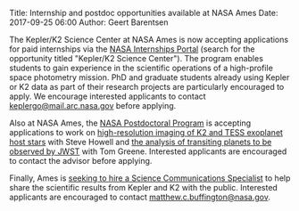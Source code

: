 Title: Internship and postdoc opportunities available at NASA Ames
Date: 2017-09-25 06:00
Author: Geert Barentsen

The Kepler/K2 Science Center at NASA Ames is now accepting applications
for paid internships via the
[NASA Internships Portal](https://intern.nasa.gov)
(search for the opportunity titled "Kepler/K2 Science Center").
The program enables students to gain experience in the scientific operations
of a high-profile space photometry mission.
PhD and graduate students already using Kepler or K2 data
as part of their research projects are particularly encouraged to apply.
We encourage interested applicants to contact [keplergo@mail.arc.nasa.gov](keplergo@mail.arc.nasa.gov) before applying.

Also at NASA Ames, the [NASA Postdoctoral Program](https://npp.usra.edu/)
is accepting applications to work on
[high-resolution imaging of K2 and TESS exoplanet host stars](https://npp.usra.edu/opportunities/details/?ro=19108) with Steve Howell
and [the analysis of transiting planets to be observed by JWST](https://npp.usra.edu/opportunities/details/?ro=19114) with Tom Greene.
Interested applicants are encouraged to contact the advisor before applying.

Finally, Ames is [seeking to hire a Science Communications Specialist](http://careers.wyle.com/Careers.aspx?adata=EJ9Cwu81RisGA9ZgegJEfwh/DFp9S21x2oWwa19HSD4AgOR/uDwLeFeFcBjShgcbWzilw8aC6TiZD2KFaoI0lDQHt6mzLr7Qwi9nijjbJvXaQSzR82YqUT2zBDuciHD//pccHeH7HmVCPXBvTAXmvVPS6RtCFNR3aZlydZDgGwLB4dXkgmKZFOSYllVp%2Bz1kWyB5Gsw72kGRuZ4pVLeZLxY%3D)
to help share the scientific results from Kepler and K2 with the public.
Interested applicants are encouraged to contact [matthew.c.buffington@nasa.gov](mailto:matthew.c.buffington@nasa.gov).
